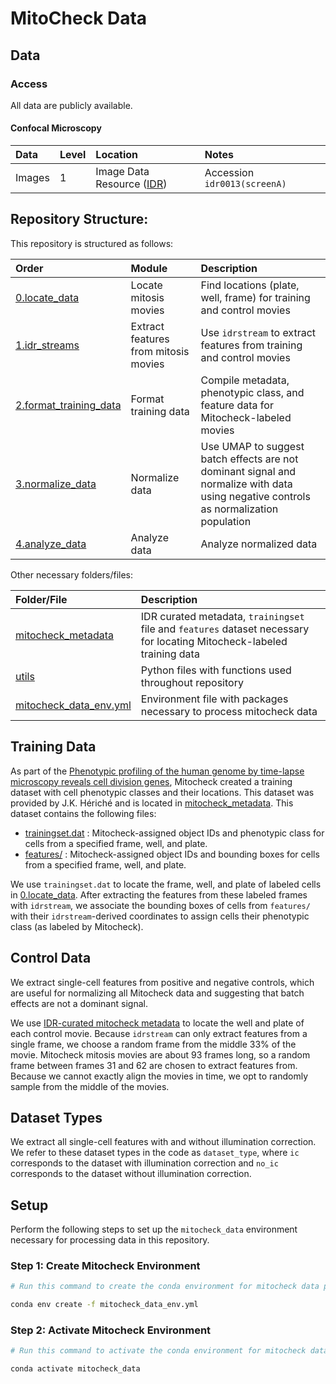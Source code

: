 # MitoCheck Data

## Data

### Access

All data are publicly available.

#### Confocal Microscopy

| Data | Level | Location | Notes |
| :---- | :---- | :------ | :---- |
| Images | 1 | Image Data Resource ([IDR](https://idr.openmicroscopy.org/)) | Accession `idr0013(screenA)` |

## Repository Structure:

This repository is structured as follows:

| Order | Module | Description |
| :---- | :----- | :---------- |
| [0.locate_data](0.locate_data/) | Locate mitosis movies | Find locations (plate, well, frame) for training and control movies |
| [1.idr_streams](1.idr_streams/) | Extract features from mitosis movies | Use `idrstream` to extract features from training and control movies |
| [2.format_training_data](2.format_training_data/) | Format training data | Compile metadata, phenotypic class, and feature data for Mitocheck-labeled movies |
| [3.normalize_data](3.normalize_data/) | Normalize data | Use UMAP to suggest batch effects are not dominant signal and normalize with data using negative controls as normalization population |
| [4.analyze_data](4.analyze_data/) | Analyze data | Analyze normalized data |

Other necessary folders/files:

| Folder/File | Description |
| :--------- | :---------- |
| [mitocheck_metadata](mitocheck_metadata/) | IDR curated metadata, `trainingset` file and `features` dataset necessary for locating Mitocheck-labeled training data |
| [utils](utils/) | Python files with functions used throughout repository |
| [mitocheck_data_env.yml](mitocheck_data_env.yml) | Environment file with packages necessary to process mitocheck data |

## Training Data

As part of the [Phenotypic profiling of the human genome by time-lapse microscopy reveals cell division genes](https://www.nature.com/articles/nature08869), Mitocheck created a training dataset with cell phenotypic classes and their locations.
This dataset was provided by J.K. Hériché and is located in [mitocheck_metadata](mitocheck_metadata).
This dataset contains the following files:

- [trainingset.dat](mitocheck_metadata/trainingset_2007_06_21.dat) : Mitocheck-assigned object IDs and phenotypic class for cells from a specified frame, well, and plate.
- [features/](mitocheck_metadata/features) : Mitocheck-assigned object IDs and bounding boxes for cells from a specified frame, well, and plate.

We use `trainingset.dat` to locate the frame, well, and plate of labeled cells in [0.locate_data](0.locate_data/).
After extracting the features from these labeled frames with `idrstream`, we associate the bounding boxes of cells from `features/` with their `idrstream`-derived coordinates to assign cells their phenotypic class (as labeled by Mitocheck).

## Control Data

We extract single-cell features from positive and negative controls, which are useful for normalizing all Mitocheck data and suggesting that batch effects are not a dominant signal.

We use [IDR-curated mitocheck metadata](mitocheck_metadata/idr0013-screenA-annotation.csv.gz) to locate the well and plate of each control movie.
Because `idrstream` can only extract features from a single frame, we choose a random frame from the middle 33% of the movie.
Mitocheck mitosis movies are about 93 frames long, so a random frame between frames 31 and 62 are chosen to extract features from.
Because we cannot exactly align the movies in time, we opt to randomly sample from the middle of the movies.

## Dataset Types

We extract all single-cell features with and without illumination correction.
We refer to these dataset types in the code as `dataset_type`, where `ic` corresponds to the dataset with illumination correction and `no_ic` corresponds to the dataset without illumination correction.

## Setup

Perform the following steps to set up the `mitocheck_data` environment necessary for processing data in this repository.

### Step 1: Create Mitocheck Environment

```sh
# Run this command to create the conda environment for mitocheck data processing

conda env create -f mitocheck_data_env.yml
```

### Step 2: Activate Mitocheck Environment

```sh
# Run this command to activate the conda environment for mitocheck data processing

conda activate mitocheck_data
```
